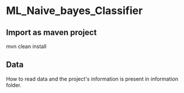 # ML_Naive_bayes_Classifier
## Import as maven project
mvn clean install

## Data
How to read data and the project's information is present in information folder.
